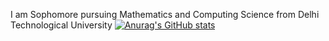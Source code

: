 I am Sophomore pursuing Mathematics and Computing Science from Delhi Technological University
[![Anurag's GitHub stats](https://github-readme-stats.vercel.app/api?username=japnit01&count_private=true&show_icons=true&theme=radical)](https://github.com/japnit01/github-readme-stats)
